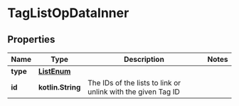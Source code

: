 
# TagListOpDataInner

## Properties
| Name | Type | Description | Notes |
| ------------ | ------------- | ------------- | ------------- |
| **type** | [**ListEnum**](ListEnum.md) |  |  |
| **id** | **kotlin.String** | The IDs of the lists to link or unlink with the given Tag ID |  |



